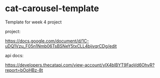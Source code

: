 # cat-carousel-template
Template for week 4 project

project:

https://docs.google.com/document/d/1C-uDQ1Vzu_F05n1Nmb06TsBSNeY5txCLL4bijvqrCDg/edit

api docs:

https://developers.thecatapi.com/view-account/ylX4blBYT9FaoVd6OhvR?report=bOoHBz-8t